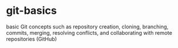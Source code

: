 # git-basics
 basic Git concepts such as repository creation, cloning, branching, commits, merging, resolving conflicts, and collaborating with remote repositories (GitHub)
